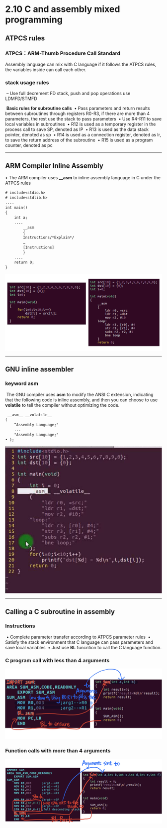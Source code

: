 # 2.10 C and assembly mixed programming

## ATPCS rules

### ATPCS：ARM-Thumb Procedure Call Standard 

Assembly language can mix with C language if it follows the ATPCS rules, the variables inside can call each other.

### 	stack usage rules
​			– Use full decrement FD stack, push and pop operations use LDMFD/STMFD

​    **Basic rules for subroutine calls**
​			• Pass parameters and return results between subroutines through registers R0-R3, if there are more than 4 parameters, the rest use the stack to pass parameters
​			• Use R4-R11 to save local variables in subroutines
​			• R12 is used as a temporary register in the process call to save SP, denoted as IP
​			• R13 is used as the data stack pointer, denoted as sp
​			• R14 is used as a connection register, denoted as lr, to save the return address of the subroutine
​			• R15 is used as a program counter, denoted as pc

------

## ARM Compiler Inline Assembly

• The ARM compiler uses **__asm** to inline assembly language in C under the ATPCS rules

```
# include<stdio.h>
# include<stdlib.h>
....
int main()
{
	int a;
	....
		__asm
		{
		Instructions/*Explain*/
		…
		[Instructions]
		}
	....
	return 0;
}
```

![1](https://github.com/knightsummon/Computer-System-Architecture-and-ARM-Assembly-Language/blob/main/2.10%20C%20and%20assembly%20mixed%20programming/2.10%20C%20and%20assembly%20mixed%20programming.assets/1.jpg)

------

## GNU inline assembler

### keyword __asm__

​	The GNU compiler uses __asm__ to modify the ANSI C extension, indicating that the following code is inline assembly, and then you can choose to use __volatile__ to tell the compiler without optimizing the code.

```
 __asm__ __volatile__
(
	“Assembly Language;"
	...
	"Assembly Language;"
• );
```

![2](https://github.com/knightsummon/Computer-System-Architecture-and-ARM-Assembly-Language/blob/main/2.10%20C%20and%20assembly%20mixed%20programming/2.10%20C%20and%20assembly%20mixed%20programming.assets/2.jpg)

------

## Calling a C subroutine in assembly

### Instructions

​	• Complete parameter transfer according to ATPCS parameter rules
​	• Satisfy the stack environment that C language can pass parameters and save local variables
​	• Just use **BL** funcntion to call the C language function.

### C program call with less than 4 arguments

![3](https://github.com/knightsummon/Computer-System-Architecture-and-ARM-Assembly-Language/blob/main/2.10%20C%20and%20assembly%20mixed%20programming/2.10%20C%20and%20assembly%20mixed%20programming.assets/3.jpg)

### Function calls with more than 4 arguments

![4](https://github.com/knightsummon/Computer-System-Architecture-and-ARM-Assembly-Language/blob/main/2.10%20C%20and%20assembly%20mixed%20programming/2.10%20C%20and%20assembly%20mixed%20programming.assets/4.jpg)
